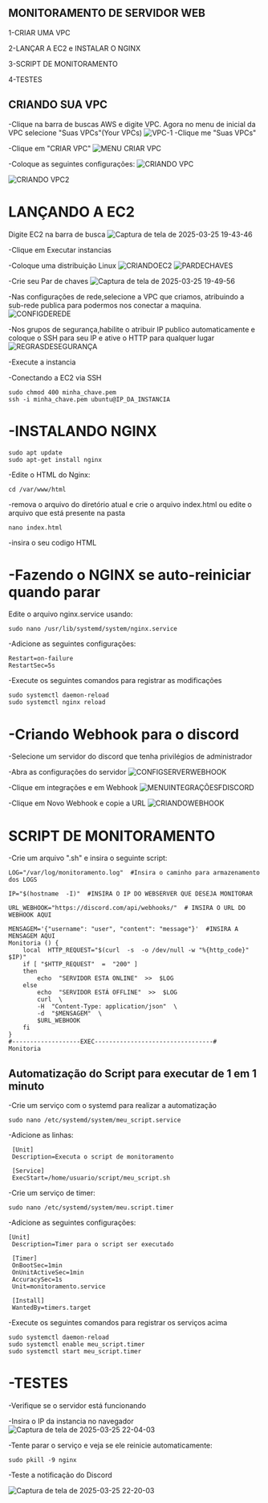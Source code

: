 ## MONITORAMENTO DE SERVIDOR WEB

1-CRIAR UMA VPC

2-LANÇAR A EC2 e INSTALAR O NGINX

3-SCRIPT DE MONITORAMENTO

4-TESTES


## CRIANDO SUA VPC

-Clique na barra de buscas AWS e digite VPC. Agora no menu de inicial da VPC selecione "Suas VPCs"(Your VPCs)
![VPC-1](https://github.com/user-attachments/assets/59c40092-bae1-496e-a959-51b4256b08f6)
-Clique me "Suas VPCs"

-Clique em "CRIAR VPC"
![MENU CRIAR VPC](https://github.com/user-attachments/assets/777e6077-3078-428d-a0b4-646e1bc6359d)

-Coloque as seguintes configurações:
![CRIANDO VPC](https://github.com/user-attachments/assets/c72572ba-08ab-450e-837b-00ac1c1cfe75)

![CRIANDO VPC2](https://github.com/user-attachments/assets/80b9a42c-ad67-4645-a880-17136ab85a08)


# LANÇANDO A EC2

Digite EC2 na barra de busca
![Captura de tela de 2025-03-25 19-43-46](https://github.com/user-attachments/assets/3ca06712-b267-40ec-a706-e3082db8a801)

-Clique em Executar instancias

-Coloque uma distribuição Linux
![CRIANDOEC2](https://github.com/user-attachments/assets/9e72b971-81b3-41f9-9560-78e0d5d15210)
![PARDECHAVES](https://github.com/user-attachments/assets/95e1c162-ecb8-46ad-9bd8-8e9d639b74e9)

-Crie seu Par de chaves
![Captura de tela de 2025-03-25 19-49-56](https://github.com/user-attachments/assets/fd270ecd-92c2-40ea-9221-92778d492e0e)

-Nas configurações de rede,selecione a VPC que criamos, atribuindo a sub-rede publica para podermos nos conectar a maquina.
![CONFIGDEREDE](https://github.com/user-attachments/assets/410a8049-1ed8-4ecb-b63a-4a7541f00b6e)

-Nos grupos de segurança,habilite o atribuir IP publico automaticamente e coloque o SSH para seu IP e ative o HTTP para qualquer lugar 
![REGRASDESEGURANÇA](https://github.com/user-attachments/assets/57d4f9a1-c7d4-4239-abab-ee0460d213f2)

-Execute a instancia

-Conectando a EC2 via SSH

    sudo chmod 400 minha_chave.pem
    ssh -i minha_chave.pem ubuntu@IP_DA_INSTANCIA

# -INSTALANDO NGINX

    sudo apt update
    sudo apt-get install nginx

-Edite o HTML do Nginx:

    cd /var/www/html

-remova o arquivo do diretório atual e crie o arquivo index.html ou edite o arquivo que está presente na pasta

    nano index.html

-insira o seu codigo HTML

# -Fazendo o NGINX se auto-reiniciar quando parar

Edite o arquivo nginx.service usando:

    sudo nano /usr/lib/systemd/system/nginx.service

-Adicione as seguintes configurações:

    Restart=on-failure
    RestartSec=5s
-Execute os seguintes comandos para registrar as modificações

    sudo systemctl daemon-reload
    sudo systemctl nginx reload

# -Criando Webhook para o discord

-Selecione um servidor do discord que tenha privilégios de administrador 

-Abra as configurações do servidor 
![CONFIGSERVERWEBHOOK](https://github.com/user-attachments/assets/1e1d4971-20b6-4e28-bf2d-4879ffff089d)

-Clique em integrações e em Webhook
![MENUINTEGRAÇÕESFDISCORD](https://github.com/user-attachments/assets/1e3cce73-a4c8-4e72-8ec8-b904a2b265fd)

-Clique em Novo Webhook e copie a URL
![CRIANDOWEBHOOK](https://github.com/user-attachments/assets/f2a0d530-2b50-416a-942e-d268d971ce1a)

# SCRIPT DE MONITORAMENTO

-Crie um arquivo ".sh" e insira o seguinte script:

    LOG="/var/log/monitoramento.log"  #Insira o caminho para armazenamento dos LOGS
    
    IP="$(hostname  -I)"  #INSIRA O IP DO WEBSERVER QUE DESEJA MONITORAR
    
    URL_WEBHOOK="https://discord.com/api/webhooks/"  # INSIRA O URL DO WEBHOOK AQUI
    
    MENSAGEM='{"username": "user", "content": "message"}'  #INSIRA A MENSAGEM AQUI
    Monitoria () {
	    local  HTTP_REQUEST="$(curl  -s  -o /dev/null -w "%{http_code}" $IP)"
	    if [ "$HTTP_REQUEST"  =  "200" ]
	    then
		    echo  "SERVIDOR ESTA ONLINE"  >>  $LOG
	    else
		    echo  "SERVIDOR ESTÁ OFFLINE"  >>  $LOG
		    curl  \
		    -H  "Content-Type: application/json"  \
		    -d  "$MENSAGEM"  \
		    $URL_WEBHOOK
	    fi
    }
    #-------------------EXEC---------------------------------#
    Monitoria

## Automatização do Script para executar de 1 em 1 minuto

-Crie um serviço com o systemd para realizar a automatização

    sudo nano /etc/systemd/system/meu_script.service

-Adicione as linhas: 

     [Unit]
     Description=Executa o script de monitoramento
    
     [Service]
     ExecStart=/home/usuario/script/meu_script.sh
-Crie um serviço de timer:

    sudo nano /etc/systemd/system/meu.script.timer
-Adicione as seguintes configurações:

    [Unit]
     Description=Timer para o script ser executado
    
     [Timer]
     OnBootSec=1min
     OnUnitActiveSec=1min
     AccuracySec=1s
     Unit=monitoramento.service
    
     [Install]
     WantedBy=timers.target

-Execute os seguintes comandos para registrar os serviços acima

    sudo systemctl daemon-reload
    sudo systemctl enable meu_script.timer
    sudo systemctl start meu_script.timer

# -TESTES
-Verifique se o servidor está funcionando

-Insira o IP da instancia no navegador
![Captura de tela de 2025-03-25 22-04-03](https://github.com/user-attachments/assets/c55cd366-01bf-42ca-85e8-cd9d387a3786)


-Tente parar o serviço e veja se ele reinicie automaticamente:

    sudo pkill -9 nginx
-Teste a notificação do Discord

![Captura de tela de 2025-03-25 22-20-03](https://github.com/user-attachments/assets/9017edf1-2272-475e-9f47-cdbf83a4d37c)

